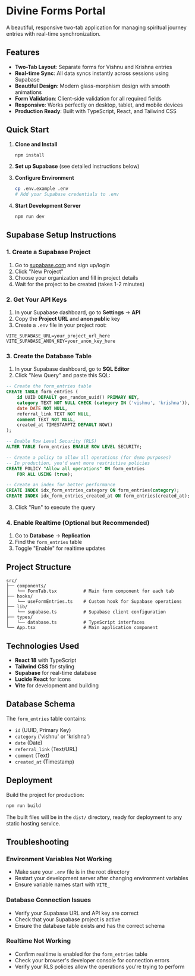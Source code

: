 # Divine Forms Portal

A beautiful, responsive two-tab application for managing spiritual journey entries with real-time synchronization.

## Features

- **Two-Tab Layout**: Separate forms for Vishnu and Krishna entries
- **Real-time Sync**: All data syncs instantly across sessions using Supabase
- **Beautiful Design**: Modern glass-morphism design with smooth animations
- **Form Validation**: Client-side validation for all required fields
- **Responsive**: Works perfectly on desktop, tablet, and mobile devices
- **Production Ready**: Built with TypeScript, React, and Tailwind CSS

## Quick Start

1. **Clone and Install**
   ```bash
   npm install
   ```

2. **Set up Supabase** (see detailed instructions below)

3. **Configure Environment**
   ```bash
   cp .env.example .env
   # Add your Supabase credentials to .env
   ```

4. **Start Development Server**
   ```bash
   npm run dev
   ```

## Supabase Setup Instructions

### 1. Create a Supabase Project

1. Go to [supabase.com](https://supabase.com) and sign up/login
2. Click "New Project"
3. Choose your organization and fill in project details
4. Wait for the project to be created (takes 1-2 minutes)

### 2. Get Your API Keys

1. In your Supabase dashboard, go to **Settings** → **API**
2. Copy the **Project URL** and **anon public** key
3. Create a `.env` file in your project root:

```env
VITE_SUPABASE_URL=your_project_url_here
VITE_SUPABASE_ANON_KEY=your_anon_key_here
```

### 3. Create the Database Table

1. In your Supabase dashboard, go to **SQL Editor**
2. Click "New Query" and paste this SQL:

```sql
-- Create the form_entries table
CREATE TABLE form_entries (
    id UUID DEFAULT gen_random_uuid() PRIMARY KEY,
    category TEXT NOT NULL CHECK (category IN ('vishnu', 'krishna')),
    date DATE NOT NULL,
    referral_link TEXT NOT NULL,
    comment TEXT NOT NULL,
    created_at TIMESTAMPTZ DEFAULT NOW()
);

-- Enable Row Level Security (RLS)
ALTER TABLE form_entries ENABLE ROW LEVEL SECURITY;

-- Create a policy to allow all operations (for demo purposes)
-- In production, you'd want more restrictive policies
CREATE POLICY "Allow all operations" ON form_entries
    FOR ALL USING (true);

-- Create an index for better performance
CREATE INDEX idx_form_entries_category ON form_entries(category);
CREATE INDEX idx_form_entries_created_at ON form_entries(created_at);
```

3. Click "Run" to execute the query

### 4. Enable Realtime (Optional but Recommended)

1. Go to **Database** → **Replication**
2. Find the `form_entries` table
3. Toggle "Enable" for realtime updates

## Project Structure

```
src/
├── components/
│   └── FormTab.tsx          # Main form component for each tab
├── hooks/
│   └── useFormEntries.ts    # Custom hook for Supabase operations
├── lib/
│   └── supabase.ts          # Supabase client configuration
├── types/
│   └── database.ts          # TypeScript interfaces
└── App.tsx                  # Main application component
```

## Technologies Used

- **React 18** with TypeScript
- **Tailwind CSS** for styling
- **Supabase** for real-time database
- **Lucide React** for icons
- **Vite** for development and building

## Database Schema

The `form_entries` table contains:
- `id` (UUID, Primary Key)
- `category` ('vishnu' or 'krishna')
- `date` (Date)
- `referral_link` (Text/URL)
- `comment` (Text)
- `created_at` (Timestamp)

## Deployment

Build the project for production:

```bash
npm run build
```

The built files will be in the `dist/` directory, ready for deployment to any static hosting service.

## Troubleshooting

### Environment Variables Not Working
- Make sure your `.env` file is in the root directory
- Restart your development server after changing environment variables
- Ensure variable names start with `VITE_`

### Database Connection Issues
- Verify your Supabase URL and API key are correct
- Check that your Supabase project is active
- Ensure the database table exists and has the correct schema

### Realtime Not Working
- Confirm realtime is enabled for the `form_entries` table
- Check your browser's developer console for connection errors
- Verify your RLS policies allow the operations you're trying to perform